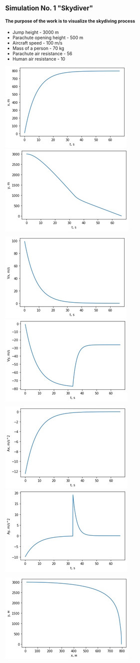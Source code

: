 ## Simulation No. 1 "Skydiver"
#### The purpose of the work is to visualize the skydiving process
* Jump height - 3000 m
* Parachute opening height - 500 m
* Aircraft speed - 100 m/s
* Mass of a person - 70 kg
* Parachute air resistance - 56
* Human air resistance - 10

![X(t)](plots/x(t).jpg) ![Y(t)](plots/y(t).jpg)

![Vx(t)](plots/Vx(t).jpg) ![Vy(t)](plots/Vy(t).jpg)

![Ax(t)](plots/Ax(t).jpg) ![Ay(t)](plots/Ay(t).jpg)

![Y(X)](plots/y(x).jpg)